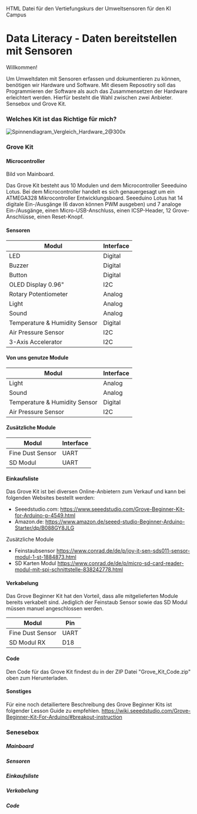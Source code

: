 HTML Datei für den Vertiefungskurs der Umweltsensoren für den KI Campus

# Data Literacy - Daten bereitstellen mit Sensoren
Willkommen!

Um Umweltdaten mit Sensoren erfassen und dokumentieren zu können, benötigen wir Hardware und Software. Mit diesem Reposotiry soll das Programmieren der Software als auch das Zusammensetzen der Hardware erleichtert werden. Hierfür besteht die Wahl zwischen zwei Anbieter. Sensebox und Grove Kit. 

###   Welches Kit ist das Richtige für mich?

![Spinnendiagram_Vergleich_Hardware_2@300x](https://user-images.githubusercontent.com/100515435/199057365-67ea04a7-ceb1-4e77-8f58-3876eeb12f09.png)


### Grove Kit
#### Microcontroller

Bild von Mainboard. 

Das Grove Kit besteht aus 10 Modulen und dem Microcontroller Seeeduino Lotus. Bei dem Microcontroller handelt es sich genauergesagt um ein ATMEGA328 Mikrocontroller Entwicklungsboard. Seeeduino Lotus hat 14 digitale Ein-/Ausgänge (6 davon können PWM ausgeben) und 7 analoge Ein-/Ausgänge, einen Micro-USB-Anschluss, einen ICSP-Header, 12 Grove-Anschlüsse, einen Reset-Knopf.


#### Sensoren

| Modul  | Interface |
| ------------- | ------------- |
| LED | Digital  |
| Buzzer| Digital  |
| Button | Digital  |
| OLED Display 0.96"| I2C  |
| Rotary Potentiometer | Analog  |
| Light| Analog  |
| Sound | Analog  |
| Temperature & Humidity Sensor| Digital  |
| Air Pressure Sensor|  	I2C  |
| 3-Axis Accelerator |  	I2C  |

#### Von uns genutze Module

| Modul  | Interface |
| ------------- | ------------- |
| Light| Analog  |
| Sound | Analog  |
| Temperature & Humidity Sensor| Digital  |
| Air Pressure Sensor|  	I2C  |

#### Zusätzliche Module

| Modul  | Interface |
| ------------- | ------------- |
| Fine Dust Sensor| UART  |
| SD Modul | UART |

#### Einkaufsliste

Das Grove Kit ist bei diversen Online-Anbietern zum Verkauf und kann bei folgenden Websites bestellt werden:
- Seeedstudio.com: https://www.seeedstudio.com/Grove-Beginner-Kit-for-Arduino-p-4549.html
- Amazon.de: https://www.amazon.de/seeed-studio-Beginner-Arduino-Starter/dp/B088GY8JLG

Zusätzliche Module
- Feinstaubsensor https://www.conrad.de/de/p/joy-it-sen-sds011-sensor-modul-1-st-1884873.html
- SD Karten Modul https://www.conrad.de/de/p/micro-sd-card-reader-modul-mit-spi-schnittstelle-838242778.html

#### Verkabelung

Das Grove Beginner Kit hat den Vorteil, dass alle mitgelieferten Module bereits verkabelt sind. Jediglich der Feinstaub Sensor sowie das SD Modul müssen manuel angeschlossen werden. 

| Modul  | Pin |
| ------------- | ------------- |
| Fine Dust Sensor| UART  |
| SD Modul RX | D18 |


#### Code
Den Code für das Grove Kit findest du in der ZIP Datei "Grove_Kit_Code.zip" oben zum Herunterladen.

#### Sonstiges

Für eine noch detailiertere Beschreibung des Grove Beginner Kits ist folgender Lesson Guide zu empfehlen. 
https://wiki.seeedstudio.com/Grove-Beginner-Kit-For-Arduino/#breakout-instruction

### Senesebox
##### Mainboard
##### Sensoren
##### Einkaufsliste
##### Verkabelung
##### Code
